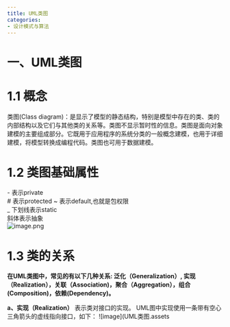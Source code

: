 ```yaml
---
title: UML类图
categories:
- 设计模式与算法
---
```

# 一、UML类图
# 1.1 概念
类图(Class diagram)：是显示了模型的静态结构，特别是模型中存在的类、类的内部结构以及它们与其他类的关系等。类图不显示暂时性的信息。类图是面向对象建模的主要组成部分。它既用于应用程序的系统分类的一般概念建模，也用于详细建模，将模型转换成编程代码。类图也可用于数据建模。

# 1.2 类图基础属性
\- 表示private  
\# 表示protected 
\~ 表示default,也就是包权限  
\_ 下划线表示static  
斜体表示抽象  
![image.png](UML类图.assets8357c5ae14e7787c0edd27ae8d69c.png)


# 1.3 类的关系
**在UML类图中，常见的有以下几种关系: 泛化（Generalization）, 实现（Realization），关联（Association)，聚合（Aggregation），组合(Composition)，依赖(Dependency)。**

**a、实现（Realization）**
表示类对接口的实现。
UML图中实现使用一条带有空心三角箭头的虚线指向接口，如下：
![image](UML类图.assets